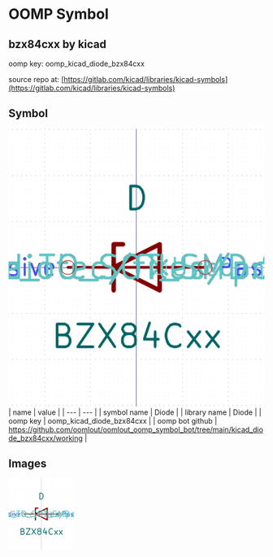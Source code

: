 # OOMP Symbol  
## bzx84cxx  by kicad  
  
oomp key: oomp_kicad_diode_bzx84cxx  
  
source repo at: [https://gitlab.com/kicad/libraries/kicad-symbols](https://gitlab.com/kicad/libraries/kicad-symbols)  
## Symbol  
  
[![working.png](working_600.png)](working.png)  
| name | value | 
| --- | --- | 
| symbol name | Diode | 
| library name | Diode | 
| oomp key | oomp_kicad_diode_bzx84cxx | 
| oomp bot github | https://github.com/oomlout/oomlout_oomp_symbol_bot/tree/main/kicad_diode_bzx84cxx/working | 
## Images  
  
[![working.png](working_140.png)](working.png)  
